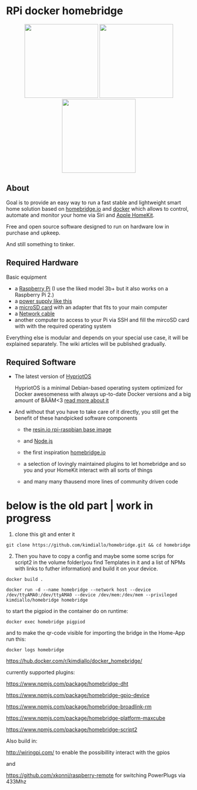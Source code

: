 # RPi docker homebridge 


<p align="center">
         <img src="https://upload.wikimedia.org/wikipedia/commons/4/45/Rasp_turn_around.gif" height="200">
         <img src="https://upload.wikimedia.org/wikipedia/commons/archive/7/79/20140516082706%21Docker_%28container_engine%29_logo.png" height="200">
         <img src="https://cl.ly/99e68ac49cef/Logo2x.png" height="200">
</p>

## About 
Goal is to provide an easy way to run a fast stable and lightweight smart home solution based on [homebridge.io](https://github.com/nfarina/homebridge) and [docker](https://www.docker.com/) which allows to control, automate and monitor your home via Siri and [Apple HomeKit](https://www.apple.com/ios/home/).

Free and open source software designed to run on hardware low in purchase and upkeep. 

And still something to tinker. 

## Required Hardware 
Basic equipment 
* a [Raspberry Pi](https://www.raspberrypi.org/products/raspberry-pi-3-model-b-plus/) (I use the liked model 3b+ but it also works on a Raspberry Pi 2.) 
* a [power supply like this](https://www.raspberrypi.org/products/raspberry-pi-universal-power-supply/)
* a [microSD card](https://www.amazon.com/SanDisk-MicroSDHC-Memory-SDSQUNC-032G-adapter/dp/B015IYUFDE/ref=sr_1_4?ie=UTF8&qid=1545098940&sr=8-4&keywords=micro+sd+card+with+usb+adapter) with an adapter that fits to your main computer
* a [Network cable](https://www.amazon.com/AmazonBasics-Network-Ethernet-Patch-Cable/dp/B013PUMQYY/ref=sr_1_3_acs_sk_pb_2_sl_1?ie=UTF8&qid=1545099260&sr=8-3-acs&keywords=cat+7+ethernet+cable+3ft)
* another computer to access to your Pi via SSH and fill the mircoSD card with with the required operating system

Everything else is modular and depends on your special use case, it will be explained separately. The wiki articles will be published gradually. 

## Required Software 
* The latest version of [HypriotOS](https://blog.hypriot.com/downloads/) 

  HypriotOS is a minimal Debian-based operating system optimized for Docker awesomeness with always up-to-date Docker versions and a big amount of BÄÄM<3 [read more about it](https://blog.hypriot.com/about/)

* And without that you have to take care of it directly, you still get the benefit of these handpicked software components

  * the [resin.io rpi-raspbian base image](https://hub.docker.com/r/resin/rpi-raspbian)

  * and [Node.js](https://nodejs.org/en/about/) 

  * the first inspiration [homebridge.io](https://github.com/nfarina/homebridge)

  * a selection of lovingly maintained plugins to let homebridge and so you and your HomeKit interact with all sorts of things

  * and many many thausend more lines of community driven code












# below is the old part | work in progress

1. clone this git and enter it 

```git clone https://github.com/kimdiallo/homebridge.git && cd homebridge```

2. Then you have to copy a config and maybe some some scrips for script2 in the volume folder(you find Templates in it and a 
list of NPMs with links to futher information) and build it on your device.    

```docker build .```



```docker run -d --name homebridge --network host --device /dev/ttyAMA0:/dev/ttyAMA0 --device /dev/mem:/dev/mem --privileged kimdiallo/homebridge homebridge```

to start the pigpiod in the container do on runtime: 

```docker exec homebridge pigpiod```

and to make the qr-code visible for importing the bridge in the Home-App run this:

```docker logs homebridge```




https://hub.docker.com/r/kimdiallo/docker_homebridge/

currently supported plugins: 

https://www.npmjs.com/package/homebridge-dht

https://www.npmjs.com/package/homebridge-gpio-device

https://www.npmjs.com/package/homebridge-broadlink-rm

https://www.npmjs.com/package/homebridge-platform-maxcube

https://www.npmjs.com/package/homebridge-script2

Also build in: 

http://wiringpi.com/ to enable the possibillity  interact with the gpios

and

https://github.com/xkonni/raspberry-remote for switching PowerPlugs via 433Mhz




